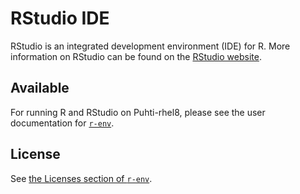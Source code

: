 # RStudio IDE

RStudio is an integrated development environment (IDE) for R. More information on RStudio can be found on the [RStudio website](https://rstudio.com/). 

## Available

For running R and RStudio on Puhti-rhel8, please see the user documentation for [`r-env`](r-env.md).

## License

See [the Licenses section of `r-env`](r-env.md#licenses).
